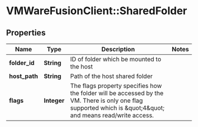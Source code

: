 # VMWareFusionClient::SharedFolder

## Properties
Name | Type | Description | Notes
------------ | ------------- | ------------- | -------------
**folder_id** | **String** | ID of folder which be mounted to the host | 
**host_path** | **String** | Path of the host shared folder | 
**flags** | **Integer** | The flags property specifies how the folder will be accessed by the VM. There is only one flag supported which is \&quot;4\&quot; and means read/write access.  | 



